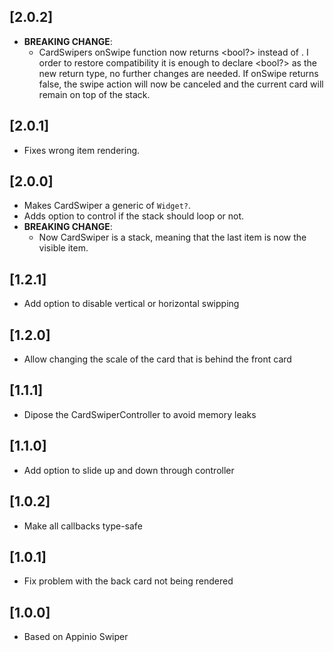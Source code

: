 ## [2.0.2]

- **BREAKING CHANGE**:
    - CardSwipers onSwipe function now returns <bool?> instead of <void>. I order to restore
      compatibility it is enough to declare <bool?> as the new return type, no further changes are
      needed. If onSwipe returns false, the swipe action will now be canceled and the current card
      will remain on top of the stack.

## [2.0.1]

- Fixes wrong item rendering.

## [2.0.0]

- Makes CardSwiper a generic of `Widget?`.
- Adds option to control if the stack should loop or not.
- **BREAKING CHANGE**:
    - Now CardSwiper is a stack, meaning that the last item is now the visible item.

## [1.2.1]

- Add option to disable vertical or horizontal swipping

## [1.2.0]

- Allow changing the scale of the card that is behind the front card

## [1.1.1]

- Dipose the CardSwiperController to avoid memory leaks

## [1.1.0]

- Add option to slide up and down through controller

## [1.0.2]

- Make all callbacks type-safe

## [1.0.1]

- Fix problem with the back card not being rendered

## [1.0.0]

- Based on Appinio Swiper
